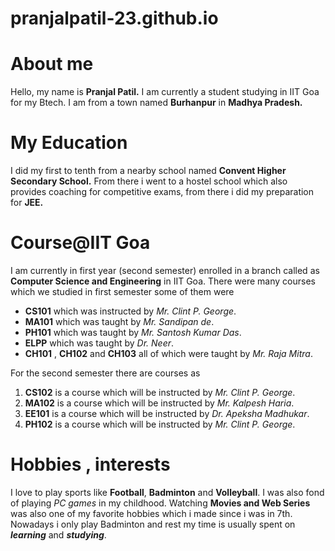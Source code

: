 # pranjalpatil-23.github.io

# About me 
Hello, my name is **Pranjal Patil.**
I am currently a student studying in IIT Goa for my Btech. I am from a town named **Burhanpur** in **Madhya Pradesh.**

# My Education
I did my first to tenth from a nearby school named **Convent Higher Secondary School.** From there i went to a hostel school which also provides coaching for competitive exams, from there i did my preparation for **JEE.**

# Course@IIT Goa

I am currently in first year (second semester) enrolled in a branch called as **Computer Science and Engineering** in IIT Goa.
There were many courses which we studied in first semester some of them were

- **CS101** which was instructed by *Mr. Clint P. George*.
- **MA101** which was taught by *Mr. Sandipan de*.
- **PH101** which was taught by *Mr. Santosh Kumar Das*.
- **ELPP** which was taught by *Dr. Neer*.
- **CH101** , **CH102** and  **CH103** all of which were taught by *Mr. Raja Mitra*.

For the second semester there are courses as
1. **CS102** is a course which will be instructed by *Mr. Clint P. George*.
2. **MA102** is a course which will be instructed by *Mr. Kalpesh Haria*. 
3. **EE101** is a course which will be instructed by *Dr. Apeksha Madhukar*.
4. **PH102** is a course which will be instructed by *Mr. Clint P. George*.

# Hobbies , interests 
I love to play sports like **Football**, **Badminton** and **Volleyball**. I was also fond of playing *PC games* in my childhood. Watching **Movies and Web Series** was also one of my favorite hobbies which i made since i was in 7th. 
Nowadays i only play Badminton and rest my time is usually spent on ***learning*** and ***studying***.


##

